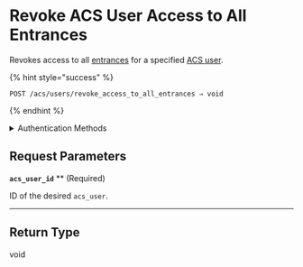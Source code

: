 # Revoke ACS User Access to All Entrances

Revokes access to all [entrances](https://docs.seam.co/latest/api/acs/entrances) for a specified [ACS user](https://docs.seam.co/latest/capability-guides/access-systems/user-management).

{% hint style="success" %}
```
POST /acs/users/revoke_access_to_all_entrances ⇒ void
```
{% endhint %}

<details>

<summary>Authentication Methods</summary>

- API key
- Personal access token
  <br>Must also include the `seam-workspace` header in the request.
</details>

## Request Parameters

**`acs_user_id`** ** (Required)

ID of the desired `acs_user`.

---


## Return Type

void
